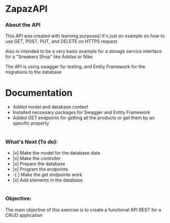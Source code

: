 # ZapazAPI

<h3>About the API</h3>
<p>This API was created with learning purposes! It's just an example on how to use GET, POST, PUT, and DELETE on HTTPS request.</p>
<p>Also is intended to be a very basic example for a storage service interface for a "Sneakers Shop" like Adidas or Nike</p>
<p>The API is using swagger for testing, and Entity Framework for the migrations to the database</p>

# Documentation
<ul>
  <li>Added model and database context</li>
  <li>Installed neccesary packages for Swagger and Entity Framework</li>
  <li>Added GET endpoints for getting all the products or get them by an specific property</li>
</ul>

# <h3>What's Next (To do):
  <ul>
    <li>[x] Make the model for the database data</li>
    <li>[x] Make the controller</li>
    <li>[x] Prepare the database</li>
    <li>[x] Program the endpoints</li>
    <li>-[ ] Make the get endpoints work</li>
    <li>[x] Add elements in the database</li>
  </ul>
</h3>

# <h3>Objective:</h3>
The main objective of this exercise is to create a functional API REST for a CRUD application
